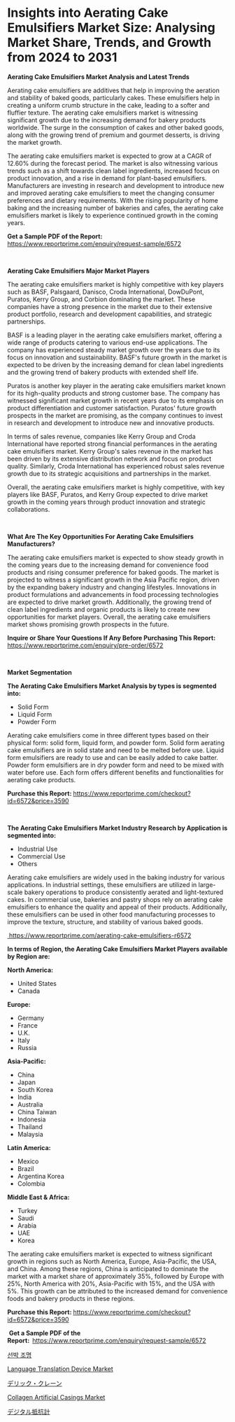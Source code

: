 <p><h1>Insights into Aerating Cake Emulsifiers Market Size: Analysing Market Share, Trends, and Growth from 2024 to 2031</h1></p><p><strong>Aerating Cake Emulsifiers Market Analysis and Latest Trends</strong></p>
<p><p>Aerating cake emulsifiers are additives that help in improving the aeration and stability of baked goods, particularly cakes. These emulsifiers help in creating a uniform crumb structure in the cake, leading to a softer and fluffier texture. The aerating cake emulsifiers market is witnessing significant growth due to the increasing demand for bakery products worldwide. The surge in the consumption of cakes and other baked goods, along with the growing trend of premium and gourmet desserts, is driving the market growth.</p><p>The aerating cake emulsifiers market is expected to grow at a CAGR of 12.60% during the forecast period. The market is also witnessing various trends such as a shift towards clean label ingredients, increased focus on product innovation, and a rise in demand for plant-based emulsifiers. Manufacturers are investing in research and development to introduce new and improved aerating cake emulsifiers to meet the changing consumer preferences and dietary requirements. With the rising popularity of home baking and the increasing number of bakeries and cafes, the aerating cake emulsifiers market is likely to experience continued growth in the coming years.</p></p>
<p><strong>Get a Sample PDF of the Report:&nbsp;</strong> <a href="https://www.reportprime.com/enquiry/request-sample/6572">https://www.reportprime.com/enquiry/request-sample/6572</a></p>
<p>&nbsp;</p>
<p><strong>Aerating Cake Emulsifiers Major Market Players</strong></p>
<p><p>The aerating cake emulsifiers market is highly competitive with key players such as BASF, Palsgaard, Danisco, Croda International, DowDuPont, Puratos, Kerry Group, and Corbion dominating the market. These companies have a strong presence in the market due to their extensive product portfolio, research and development capabilities, and strategic partnerships.</p><p>BASF is a leading player in the aerating cake emulsifiers market, offering a wide range of products catering to various end-use applications. The company has experienced steady market growth over the years due to its focus on innovation and sustainability. BASF's future growth in the market is expected to be driven by the increasing demand for clean label ingredients and the growing trend of bakery products with extended shelf life.</p><p>Puratos is another key player in the aerating cake emulsifiers market known for its high-quality products and strong customer base. The company has witnessed significant market growth in recent years due to its emphasis on product differentiation and customer satisfaction. Puratos' future growth prospects in the market are promising, as the company continues to invest in research and development to introduce new and innovative products.</p><p>In terms of sales revenue, companies like Kerry Group and Croda International have reported strong financial performances in the aerating cake emulsifiers market. Kerry Group's sales revenue in the market has been driven by its extensive distribution network and focus on product quality. Similarly, Croda International has experienced robust sales revenue growth due to its strategic acquisitions and partnerships in the market.</p><p>Overall, the aerating cake emulsifiers market is highly competitive, with key players like BASF, Puratos, and Kerry Group expected to drive market growth in the coming years through product innovation and strategic collaborations.</p></p>
<p>&nbsp;</p>
<p><strong>What Are The Key Opportunities For Aerating Cake Emulsifiers Manufacturers?</strong></p>
<p><p>The aerating cake emulsifiers market is expected to show steady growth in the coming years due to the increasing demand for convenience food products and rising consumer preference for baked goods. The market is projected to witness a significant growth in the Asia Pacific region, driven by the expanding bakery industry and changing lifestyles. Innovations in product formulations and advancements in food processing technologies are expected to drive market growth. Additionally, the growing trend of clean label ingredients and organic products is likely to create new opportunities for market players. Overall, the aerating cake emulsifiers market shows promising growth prospects in the future.</p></p>
<p><strong>Inquire or Share Your Questions If Any Before Purchasing This Report:</strong> <a href="https://www.reportprime.com/enquiry/pre-order/6572">https://www.reportprime.com/enquiry/pre-order/6572</a></p>
<p>&nbsp;</p>
<p><strong>Market Segmentation</strong></p>
<p><strong>The Aerating Cake Emulsifiers Market Analysis by types is segmented into:</strong></p>
<p><ul><li>Solid Form</li><li>Liquid Form</li><li>Powder Form</li></ul></p>
<p><p>Aerating cake emulsifiers come in three different types based on their physical form: solid form, liquid form, and powder form. Solid form aerating cake emulsifiers are in solid state and need to be melted before use. Liquid form emulsifiers are ready to use and can be easily added to cake batter. Powder form emulsifiers are in dry powder form and need to be mixed with water before use. Each form offers different benefits and functionalities for aerating cake products.</p></p>
<p><strong>Purchase this Report:&nbsp;</strong><a href="https://www.reportprime.com/checkout?id=6572&price=3590">https://www.reportprime.com/checkout?id=6572&price=3590</a></p>
<p>&nbsp;</p>
<p><strong>The Aerating Cake Emulsifiers Market Industry Research by Application is segmented into:</strong></p>
<p><ul><li>Industrial Use</li><li>Commercial Use</li><li>Others</li></ul></p>
<p><p>Aerating cake emulsifiers are widely used in the baking industry for various applications. In industrial settings, these emulsifiers are utilized in large-scale bakery operations to produce consistently aerated and light-textured cakes. In commercial use, bakeries and pastry shops rely on aerating cake emulsifiers to enhance the quality and appeal of their products. Additionally, these emulsifiers can be used in other food manufacturing processes to improve the texture, structure, and stability of various baked goods.</p></p>
<p><a href="https://www.reportprime.com/aerating-cake-emulsifiers-r6572">&nbsp;https://www.reportprime.com/aerating-cake-emulsifiers-r6572</a></p>
<p><strong>In terms of Region, the Aerating Cake Emulsifiers Market Players available by Region are:</strong></p>
<p>
    <p> <strong> North America: </strong>
        <ul>
            <li>United States</li>
            <li>Canada</li>
        </ul>
        </p> 
    <p> <strong> Europe: </strong>
        <ul>
            <li>Germany</li>
            <li>France</li>
            <li>U.K.</li>
            <li>Italy</li>
            <li>Russia</li>
        </ul>
        </p> 
    <p> <strong> Asia-Pacific: </strong>
        <ul>
            <li>China</li>
            <li>Japan</li>
            <li>South Korea</li>
            <li>India</li>
            <li>Australia</li>
            <li>China Taiwan</li>
            <li>Indonesia</li>
            <li>Thailand</li>
            <li>Malaysia</li>
        </ul>
        </p> 
    <p> <strong> Latin America: </strong>
        <ul>
            <li>Mexico</li>
            <li>Brazil</li>
            <li>Argentina Korea</li>
            <li>Colombia</li>
        </ul>
        </p> 
    <p> <strong> Middle East & Africa: </strong>
        <ul>
            <li>Turkey</li>
            <li>Saudi</li>
            <li>Arabia</li>
            <li>UAE</li>
            <li>Korea</li>
        </ul>
    </p>
    </p>
<p><p>The aerating cake emulsifiers market is expected to witness significant growth in regions such as North America, Europe, Asia-Pacific, the USA, and China. Among these regions, China is anticipated to dominate the market with a market share of approximately 35%, followed by Europe with 25%, North America with 20%, Asia-Pacific with 15%, and the USA with 5%. This growth can be attributed to the increased demand for convenience foods and bakery products in these regions.</p></p>
<p><strong>Purchase this Report: </strong><a href="https://www.reportprime.com/checkout?id=6572&price=3590">https://www.reportprime.com/checkout?id=6572&price=3590</a></p>
<p>&nbsp;<strong>Get a Sample PDF of the Report:&nbsp;&nbsp;</strong><a href="https://www.reportprime.com/enquiry/request-sample/6572">https://www.reportprime.com/enquiry/request-sample/6572</a></p>
<p><strong></strong></p>
<p><p><a href="https://medium.com/@dandier2003/%EC%84%A0%EB%B0%95-%EC%A1%B0%EB%AA%85-%EC%8B%9C%EC%9E%A5-%EB%8F%99%ED%96%A5-%EB%B0%8F-%EC%8B%9C%EC%9E%A5-%EB%B6%84%EC%84%9D%EC%9D%80-2024-2031%EB%85%84%EA%B9%8C%EC%A7%80-%EC%98%88%EC%B8%A1%EB%90%A9%EB%8B%88%EB%8B%A4-85b4dab3d864">선박 조명</a></p><p><a href="https://issuu.com/reportprime-2/docs/language-translation-device-market-size-2030.pptx">Language Translation Device Market</a></p><p><a href="https://github.com/klon646/Market-Research-Report-List-1/blob/main/530718075295.md">デリック・クレーン</a></p><p><a href="https://github.com/EveKerluke2023/Market-Research-Report-List-1/blob/main/collagen-artificial-casings-market.md">Collagen Artificial Casings Market</a></p><p><a href="https://medium.com/@rexkhler2023/%E3%83%87%E3%82%B8%E3%82%BF%E3%83%AB%E3%82%AA%E3%83%BC%E3%83%A0%E3%83%A1%E3%83%BC%E3%82%BF%E3%83%BC%E5%B8%82%E5%A0%B4%E3%81%AE%E8%A6%8F%E6%A8%A1-%E5%B8%82%E5%A0%B4%E5%B1%95%E6%9C%9B%E3%81%A8%E5%B8%82%E5%A0%B4%E4%BA%88%E6%B8%AC-2024%E5%B9%B4%E3%81%8B%E3%82%892031%E5%B9%B4%E3%81%BE%E3%81%A7-332350a91a02">デジタル抵抗計</a></p></p>
